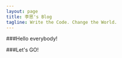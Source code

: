 ```yaml
---
layout: page
title: 李思's Blog
tagline: Write the Code. Change the World.
---
```


###Hello everybody!

###Let's GO!





